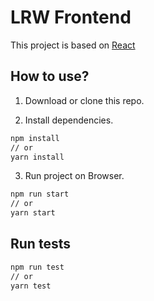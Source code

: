 # LRW Frontend

This project is based on [React](https://github.com/facebook/react)

## How to use?

1. Download or clone this repo.

2. Install dependencies.

```bash
npm install
// or
yarn install
```

3. Run project on Browser.

```bash
npm run start
// or
yarn start
```

## Run tests

```bash
npm run test
// or
yarn test
```
